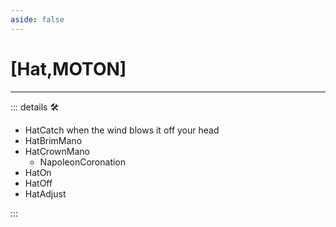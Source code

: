 ```yaml
---
aside: false
---
```

# <py>[Hat,MOTON]</py>

---

<!-- =================================================== -->
<!-- =================================================== -->
<!-- =================================================== -->
<!-- =================================================== -->
<!-- =================================================== -->
::: details 🛠

- HatCatch when the wind blows it off your head
- HatBrimMano
- HatCrownMano
    - NapoleonCoronation
- HatOn
- HatOff
- HatAdjust

:::
